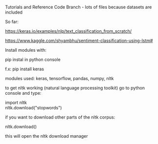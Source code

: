 Tutorials and Reference Code Branch - lots of files because datasets are included 

So far: 

https://keras.io/examples/nlp/text_classification_from_scratch/

https://www.kaggle.com/shyambhu/sentiment-classification-using-lstm#

Install modules with: 

pip instal <module name> in python console
 
f.x:  pip install keras

modules used:
keras, tensorflow, pandas, numpy, nltk

to get nltk working (natural language processing toolkit) go to python console and type:

 import nltk  
 nltk.download("stopwords") 
 
if you want to download other parts of the nltk corpus: 

 nltk.download()
 
this will open the nltk download manager
